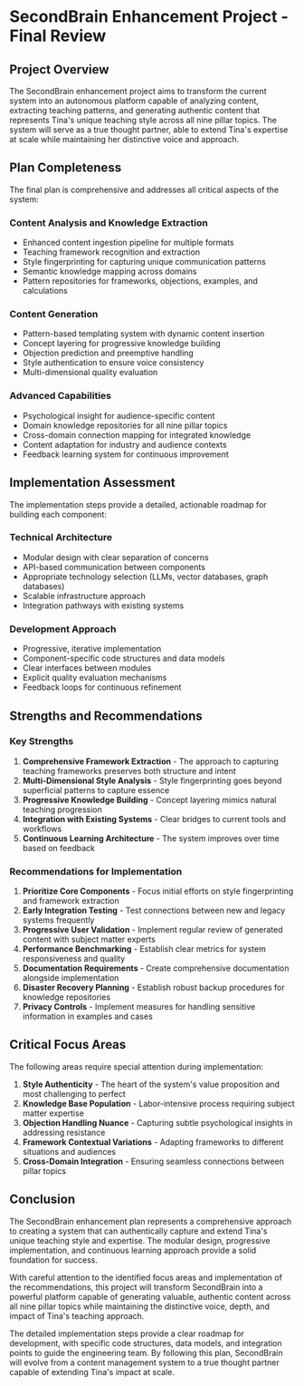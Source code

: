 # SecondBrain Enhancement Project - Final Review

## Project Overview

The SecondBrain enhancement project aims to transform the current system into an autonomous platform capable of analyzing content, extracting teaching patterns, and generating authentic content that represents Tina's unique teaching style across all nine pillar topics. The system will serve as a true thought partner, able to extend Tina's expertise at scale while maintaining her distinctive voice and approach.

## Plan Completeness

The final plan is comprehensive and addresses all critical aspects of the system:

### Content Analysis and Knowledge Extraction
- Enhanced content ingestion pipeline for multiple formats
- Teaching framework recognition and extraction
- Style fingerprinting for capturing unique communication patterns
- Semantic knowledge mapping across domains
- Pattern repositories for frameworks, objections, examples, and calculations

### Content Generation
- Pattern-based templating system with dynamic content insertion
- Concept layering for progressive knowledge building
- Objection prediction and preemptive handling
- Style authentication to ensure voice consistency
- Multi-dimensional quality evaluation

### Advanced Capabilities
- Psychological insight for audience-specific content
- Domain knowledge repositories for all nine pillar topics
- Cross-domain connection mapping for integrated knowledge
- Content adaptation for industry and audience contexts
- Feedback learning system for continuous improvement

## Implementation Assessment

The implementation steps provide a detailed, actionable roadmap for building each component:

### Technical Architecture
- Modular design with clear separation of concerns
- API-based communication between components
- Appropriate technology selection (LLMs, vector databases, graph databases)
- Scalable infrastructure approach
- Integration pathways with existing systems

### Development Approach
- Progressive, iterative implementation
- Component-specific code structures and data models
- Clear interfaces between modules
- Explicit quality evaluation mechanisms
- Feedback loops for continuous refinement

## Strengths and Recommendations

### Key Strengths
1. **Comprehensive Framework Extraction** - The approach to capturing teaching frameworks preserves both structure and intent
2. **Multi-Dimensional Style Analysis** - Style fingerprinting goes beyond superficial patterns to capture essence
3. **Progressive Knowledge Building** - Concept layering mimics natural teaching progression
4. **Integration with Existing Systems** - Clear bridges to current tools and workflows
5. **Continuous Learning Architecture** - The system improves over time based on feedback

### Recommendations for Implementation
1. **Prioritize Core Components** - Focus initial efforts on style fingerprinting and framework extraction
2. **Early Integration Testing** - Test connections between new and legacy systems frequently
3. **Progressive User Validation** - Implement regular review of generated content with subject matter experts
4. **Performance Benchmarking** - Establish clear metrics for system responsiveness and quality
5. **Documentation Requirements** - Create comprehensive documentation alongside implementation
6. **Disaster Recovery Planning** - Establish robust backup procedures for knowledge repositories
7. **Privacy Controls** - Implement measures for handling sensitive information in examples and cases

## Critical Focus Areas

The following areas require special attention during implementation:

1. **Style Authenticity** - The heart of the system's value proposition and most challenging to perfect
2. **Knowledge Base Population** - Labor-intensive process requiring subject matter expertise
3. **Objection Handling Nuance** - Capturing subtle psychological insights in addressing resistance
4. **Framework Contextual Variations** - Adapting frameworks to different situations and audiences
5. **Cross-Domain Integration** - Ensuring seamless connections between pillar topics

## Conclusion

The SecondBrain enhancement plan represents a comprehensive approach to creating a system that can authentically capture and extend Tina's unique teaching style and expertise. The modular design, progressive implementation, and continuous learning approach provide a solid foundation for success.

With careful attention to the identified focus areas and implementation of the recommendations, this project will transform SecondBrain into a powerful platform capable of generating valuable, authentic content across all nine pillar topics while maintaining the distinctive voice, depth, and impact of Tina's teaching approach.

The detailed implementation steps provide a clear roadmap for development, with specific code structures, data models, and integration points to guide the engineering team. By following this plan, SecondBrain will evolve from a content management system to a true thought partner capable of extending Tina's impact at scale.